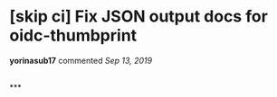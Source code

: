 # [skip ci] Fix JSON output docs for oidc-thumbprint

**yorinasub17** commented *Sep 13, 2019*


<br />
***


